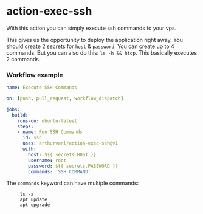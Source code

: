 # action-exec-ssh

With this action you can simply execute ssh commands to your vps.

This gives us the opportunity to deploy the application right away.
You should create 2 [secrets](https://github.com/Azure/actions-workflow-samples/blob/master/assets/create-secrets-for-GitHub-workflows.md) for `host` & `password`. You can create up to 4 commands. But you can also do this: `ls -h && htop`. This basically executes 2 commands.

### Workflow example

```yaml
name: Execute SSH Commands

on: [push, pull_request, workflow_dispatch]

jobs:
  build:
    runs-on: ubuntu-latest
    steps:
    - name: Run SSH Commands
      id: ssh
      uses: arthurvanl/action-exec-ssh@v1
      with:
        host: ${{ secrets.HOST }}
        username: root
        password: ${{ secrets.PASSWORD }}
        commands: 'SSH_COMMAND'

```
The `commands` keyword can have multiple commands:

```commands: |
     ls -a
     apt update
     apt upgrade
```
